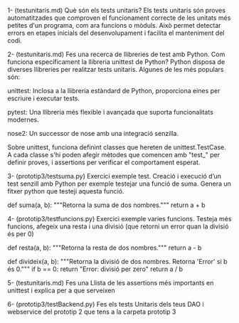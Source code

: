 1- (testunitaris.md) Què són els tests unitaris?
Els tests unitaris són proves automatitzades que comproven el funcionament correcte de les unitats més petites d'un programa, com ara funcions o mòduls. Això permet detectar errors en etapes inicials del desenvolupament i facilita el manteniment del codi.


2- (testunitaris.md) Fes una recerca de llibreries de test amb Python.  Com funciona específicament la llibreria unittest de Python?
Python disposa de diverses llibreries per realitzar tests unitaris. Algunes de les més populars són:

unittest: Inclosa a la llibreria estàndard de Python, proporciona eines per escriure i executar tests.

pytest: Una llibreria més flexible i avançada que suporta funcionalitats modernes.

nose2: Un successor de nose amb una integració senzilla.

Sobre unittest, funciona definint classes que hereten de unittest.TestCase. A cada classe s'hi poden afegir mètodes que comencen amb "test_" per definir proves, i assertions per verificar el comportament esperat.


3-  (prototip3/testsuma.py) Exercici exemple test.
Creació i execució d’un test senzill  amb Python per exemple testejar una funció de suma. Genera un fitxer python que testeji aquesta funció.

def suma(a, b):
    """Retorna la suma de dos nombres."""
    return a + b

4- (prototip3/testfuncions.py) Exercici exemple varies  funcions.
Testeja més funcions, afegeix una resta i una divisió (que retorni un error quan la divisió és per 0)  

def resta(a, b):
    """Retorna la resta de dos nombres."""
    return a - b

def divideix(a, b):
    """Retorna la divisió de dos nombres. Retorna 'Error' si b és 0."""
    if b == 0:
        return "Error: divisió per zero"
    return a / b

5-  (testunitaris.md) Fes una Llista de les assertions més importants en unittest i explica per a que  serveixen

6-  (prototip3/testBackend.py)  Fes els tests Unitaris dels teus DAO i webservice del prototip 2 que tens a la carpeta prototip 3
